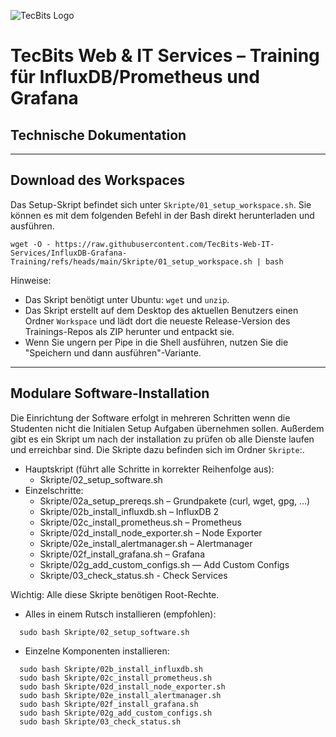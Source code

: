 ![TecBits Logo](https://www.tecbits.de/user/themes/tecbits/images/logo.png)

# TecBits Web & IT Services – Training für InfluxDB/Prometheus und Grafana
## Technische Dokumentation

---

## Download des Workspaces

Das Setup-Skript befindet sich unter `Skripte/01_setup_workspace.sh`. Sie können es mit dem folgenden Befehl in der Bash direkt herunterladen und ausführen.

```
wget -O - https://raw.githubusercontent.com/TecBits-Web-IT-Services/InfluxDB-Grafana-Training/refs/heads/main/Skripte/01_setup_workspace.sh | bash
```

Hinweise:
- Das Skript benötigt unter Ubuntu: `wget` und `unzip`.
- Das Skript erstellt auf dem Desktop des aktuellen Benutzers einen Ordner `Workspace` und lädt dort die neueste Release-Version des Trainings-Repos als ZIP herunter und entpackt sie.
- Wenn Sie ungern per Pipe in die Shell ausführen, nutzen Sie die "Speichern und dann ausführen"-Variante.


---

## Modulare Software-Installation

Die Einrichtung der Software erfolgt in mehreren Schritten wenn die Studenten nicht die Initialen Setup Aufgaben übernehmen sollen.
Außerdem gibt es ein Skript um nach der installation zu prüfen ob alle Dienste laufen und erreichbar sind.
Die Skripte dazu befinden sich im Ordner `Skripte`:.

- Hauptskript (führt alle Schritte in korrekter Reihenfolge aus):
  - Skripte/02_setup_software.sh
- Einzelschritte:
  - Skripte/02a_setup_prereqs.sh – Grundpakete (curl, wget, gpg, …)
  - Skripte/02b_install_influxdb.sh – InfluxDB 2
  - Skripte/02c_install_prometheus.sh – Prometheus
  - Skripte/02d_install_node_exporter.sh – Node Exporter
  - Skripte/02e_install_alertmanager.sh – Alertmanager
  - Skripte/02f_install_grafana.sh – Grafana
  - Skripte/02g_add_custom_configs.sh — Add Custom Configs
  - Skripte/03_check_status.sh - Check Services

Wichtig: Alle diese Skripte benötigen Root-Rechte.

- Alles in einem Rutsch installieren (empfohlen):
```
  sudo bash Skripte/02_setup_software.sh
```
- Einzelne Komponenten installieren:
```
  sudo bash Skripte/02b_install_influxdb.sh
  sudo bash Skripte/02c_install_prometheus.sh
  sudo bash Skripte/02d_install_node_exporter.sh
  sudo bash Skripte/02e_install_alertmanager.sh
  sudo bash Skripte/02f_install_grafana.sh
  sudo bash Skripte/02g_add_custom_configs.sh
  sudo bash Skripte/03_check_status.sh
```